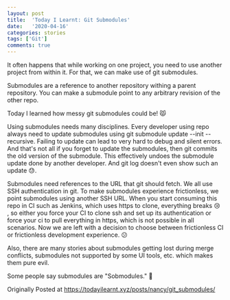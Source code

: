 ```yaml
---
layout: post
title:  'Today I Learnt: Git Submodules'
date:   '2020-04-16'
categories: stories
tags: ['Git']
comments: true
---
```

It often happens that while working on one project, you need to use another project from within it. For that, we can make use of git submodules.

Submodules are a reference to another repository withing a parent repository. You can make a submodule point to any arbitrary revision of the other repo.

Today I learned how messy git submodules could be! 😾

Using submodules needs many disciplines. Every developer using repo always need to update submodules using git submodule update --init --recursive. Failing to update can lead to very hard to debug and silent errors. And that's not all if you forget to update the submodules, then git commits the old version of the submodule. This effectively undoes the submodule update done by another developer. And git log doesn't even show such an update 😓.

Submodules need references to the URL that git should fetch. We all use SSH authentication in git. To make submodules experience frictionless, we point submodules using another SSH URL. When you start consuming this repo in CI such as Jenkins, which uses https to clone, everything breaks 😢 , so either you force your CI to clone ssh and set up its authentication or force your ci to pull everything in https, which is not possible in all scenarios. Now we are left with a decision to choose between frictionless CI or frictionless development experience. 😕

Also, there are many stories about submodules getting lost during merge conflicts, submodules not supported by some UI tools, etc. which makes them pure evil.

Some people say submodules are "Sobmodules." 🤣

Originally Posted at https://todayilearnt.xyz/posts/nancy/git_submodules/ 
